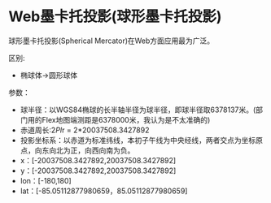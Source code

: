 # Web墨卡托投影(球形墨卡托投影)
球形墨卡托投影(Spherical Mercator)在Web方面应用最为广泛。

区别:
- 椭球体->圆形球体

参数：
- 球半径：以WGS84椭球的长半轴半径为球半径，即球半径取6378137米。(部门用的Flex地图端测距是6378000米，我认为是不太准确的)
- 赤道周长:2*PI*r = 2*20037508.3427892
- 投影坐标系：以赤道为标准纬线，本初子午线为中央经线，两者交点为坐标原点，向东向北为正，向西向南为负。
- x：[-20037508.3427892,20037508.3427892]
- y：[-20037508.3427892,20037508.3427892]
- lon：[-180,180]
- lat：[-85.05112877980659，85.05112877980659]